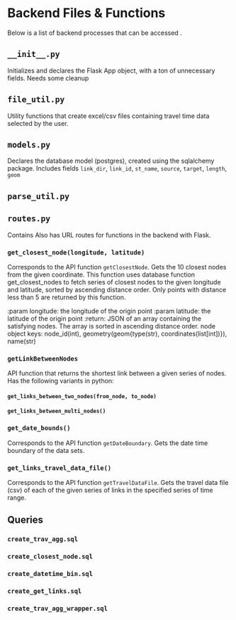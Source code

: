 # Backend Files & Functions
Below is a list of backend processes that can be accessed . 

## `__init__.py`
Initializes and declares the Flask App object, with a ton of unnecessary fields. Needs some cleanup

## `file_util.py`
Utility functions that create excel/csv files containing travel time data selected by the user.

## `models.py`
Declares the database model (postgres), created using the sqlalchemy package. Includes fields `link_dir`, `link_id`, `st_name`, `source`, `target`, `length`, `geom`

## `parse_util.py`


## `routes.py`
Contains Also has URL routes for functions in the backend with Flask. 

### `get_closest_node(longitude, latitude)`
Corresponds to the API function `getClosestNode`. Gets the 10 closest nodes from the given coordinate. This function uses database function get_closest_nodes to fetch series of closest nodes to the given longitude and latitude, sorted by ascending distance order.
    Only points with distance less than 5 are returned by this function.

:param longitude: the longitude of the origin point
:param latitude: the latitude of the origin point
:return: JSON of an array containing the satisfying nodes.
        The array is sorted in ascending distance order. node object keys: node_id(int),
        geometry(geom{type(str), coordinates(list[int])}), name(str)


### `getLinkBetweenNodes`
API function that returns the shortest link between a given series of nodes. Has the following variants in python:
#### `get_links_between_two_nodes(from_node, to_node)`
#### `get_links_between_multi_nodes()`

### `get_date_bounds()`
Corresponds to the API function `getDateBoundary`. 
Gets the date time boundary of the data sets.


### `get_links_travel_data_file()`
Corresponds to the API function `getTravelDataFile`.
Gets the travel data file (csv) of each of the given series of links in the specified series of time range.



## Queries
### `create_trav_agg.sql`
### `create_closest_node.sql`
### `create_datetime_bin.sql`
### `create_get_links.sql`
### `create_trav_agg_wrapper.sql`
